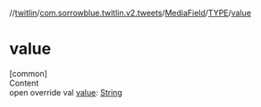 //[twitlin](../../../index.md)/[com.sorrowblue.twitlin.v2.tweets](../../index.md)/[MediaField](../index.md)/[TYPE](index.md)/[value](value.md)



# value  
[common]  
Content  
open override val [value](value.md): [String](https://kotlinlang.org/api/latest/jvm/stdlib/kotlin/-string/index.html)  



